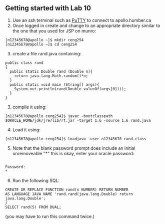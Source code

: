 ## Getting started with Lab 10
1. Use an ssh terminal such as <a href="https://www.chiark.greenend.org.uk/~sgtatham/putty/latest.html">PuTTY</a> to connect to apollo.humber.ca
2. Once logged in create and change to an appropriate directory similar to the one that you used for JSP on munro:
```
[n12345678@apollo ~]$ mkdir ceng254
[n12345678@apollo ~]$ cd ceng254
```
3. create a file rand.java containing:
```
public class rand
{
  public static Double rand (Double n){
    return java.lang.Math.random()*n;
  }
  public static void main (String[] args){
    System.out.println(rand(Double.valueOf(args[0])));
  }
}

```
3. compile it using:
```
[n12345678@apollo ceng254]$ javac -bootclasspath $ORACLE_HOME/jdk/jre/lib/rt.jar -target 1.6 -source 1.6 rand.java
```
4. Load it using:
```
[n12345678@apollo ceng254]$ loadjava -user n12345678 rand.class
```
5. Note that the blank password prompt does include an initial unremoveable "*" this is okay, enter your oracle password:
```

Password:
*
```
6. Run the following SQL:
```
CREATE OR REPLACE FUNCTION rand(n NUMBER) RETURN NUMBER
AS LANGUAGE JAVA NAME 'rand.rand(java.lang.Double) return java.lang.Double';
/
SELECT rand(5) FROM DUAL;
```
(you may have to run this command twice.)